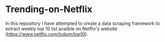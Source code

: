 # Trending-on-Netflix
In this repository I have attempted to create a data scraping framework to extract weekly top 10 list availble on Netflix's website (https://www.netflix.com/tudum/top10).